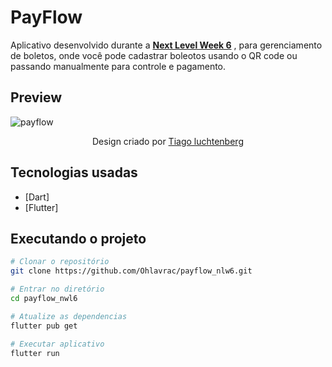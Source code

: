 # PayFlow
 Aplicativo desenvolvido durante a **[Next Level Week 6](https://nextlevelweek.com/)** , para gerenciamento de boletos, onde você pode cadastrar boleotos usando o QR code ou passando manualmente para controle e pagamento.

## Preview 

![payflow](https://user-images.githubusercontent.com/46036174/123543994-8af5e800-d727-11eb-83e6-df64c151b580.png)

 <center> Design criado por <a href="https://www.instagram.com/tiagoluchtenberg/?hl=pt-br">Tiago luchtenberg</a> </center>

## Tecnologias usadas
* [Dart]
* [Flutter]

## Executando o projeto

```bash
# Clonar o repositório
git clone https://github.com/Ohlavrac/payflow_nlw6.git

# Entrar no diretório
cd payflow_nwl6

# Atualize as dependencias
flutter pub get

# Executar aplicativo
flutter run 
```
